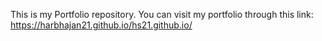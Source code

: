 This is my Portfolio repository. You can visit my portfolio through this link: https://harbhajan21.github.io/hs21.github.io/
